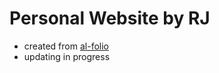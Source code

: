 # Personal Website by RJ

- created from [al-folio](https://github.com/alshedivat/al-folio)
- updating in progress

